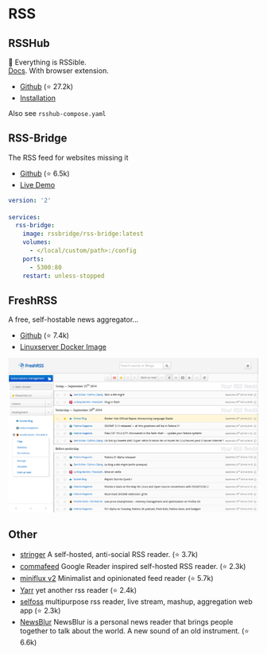 RSS
===

## RSSHub

🍰 Everything is RSSible.  
[Docs](https://docs.rsshub.app/). With browser extension.

- [Github](https://github.com/DIYgod/RSSHub) (⭐ 27.2k)
- [Installation](https://docs.rsshub.app/install/)

Also see `rsshub-compose.yaml`


## RSS-Bridge

The RSS feed for websites missing it

- [Github](https://github.com/RSS-Bridge/rss-bridge) (⭐ 6.5k)
- [Live Demo](https://rss-bridge.org/bridge01/)


```yaml
version: '2'

services:
  rss-bridge:
    image: rssbridge/rss-bridge:latest
    volumes:
      - </local/custom/path>:/config
    ports:
      - 5300:80
    restart: unless-stopped
```


## FreshRSS

A free, self-hostable news aggregator…

- [Github](https://github.com/FreshRSS/FreshRSS) (⭐ 7.4k)
- [Linuxserver Docker Image](https://hub.docker.com/r/linuxserver/freshrss)


![FreshRSS UI](FreshRSS.png)


## Other


- [stringer](https://github.com/stringer-rss/stringer) A self-hosted, anti-social RSS reader. (⭐ 3.7k)
- [commafeed](https://github.com/Athou/commafeed) Google Reader inspired self-hosted RSS reader. (⭐ 2.3k)
- [miniflux v2](https://github.com/miniflux/v2) Minimalist and opinionated feed reader (⭐ 5.7k)
- [Yarr](https://github.com/nkanaev/yarr) yet another rss reader (⭐ 2.4k)
- [selfoss](https://github.com/fossar/selfoss) multipurpose rss reader, live stream, mashup, aggregation web app (⭐ 2.3k)
- [NewsBlur](https://github.com/samuelclay/NewsBlur) NewsBlur is a personal news reader that brings people together to talk about the world. A new sound of an old instrument. (⭐ 6.6k)
